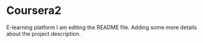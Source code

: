 # Coursera2
E-learning platform
I am editing the README file. Adding some more details about the project description.

